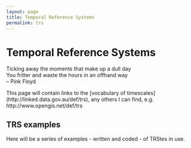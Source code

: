 ```yaml
---
layout: page
title: Temporal Reference Systems
permalink: trs
---
```

# Temporal Reference Systems
<p class="quote">
    Ticking away the moments that make up a dull day<br />
    You fritter and waste the hours in an offhand way<br />
    <span style="font-style:normal;">&ndash; Pink Floyd</span>
</p>
This page will contain links to the [vocabulary of timescales](http://linked.data.gov.au/def/trs), any others I can find, e.g. http://www.opengis.net/def/trs

## TRS examples
Here will be a series of examples - written and coded - of TRStes in use.
